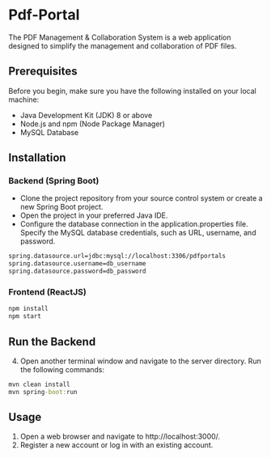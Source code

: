 # Pdf-Portal
The PDF Management &amp; Collaboration System is a web application designed to simplify the management and collaboration of PDF files.


## Prerequisites
Before you begin, make sure you have the following installed on your local machine:

* Java Development Kit (JDK) 8 or above
* Node.js and npm (Node Package Manager)
* MySQL Database

  
## Installation
### Backend (Spring Boot)
* Clone the project repository from your source control system or create a new Spring Boot project.
* Open the project in your preferred Java IDE.
* Configure the database connection in the application.properties file. Specify the MySQL database credentials, such as URL, username, and password.
```cmd
spring.datasource.url=jdbc:mysql://localhost:3306/pdfportals
spring.datasource.username=db_username
spring.datasource.password=db_password
```

### Frontend (ReactJS)
```cmd
npm install
npm start
```

## Run the Backend
4. Open another terminal window and navigate to the server directory. Run the following commands:
```cmd
mvn clean install
mvn spring-boot:run
```


## Usage
1. Open a web browser and navigate to http://localhost:3000/.
2. Register a new account or log in with an existing account.
